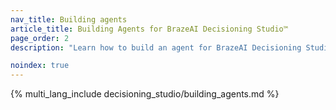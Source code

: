 ```yaml
---
nav_title: Building agents
article_title: Building Agents for BrazeAI Decisioning Studio™
page_order: 2
description: "Learn how to build an agent for BrazeAI Decisioning Studio™, so you can automate personalized experimentation and optimize outcomes like conversions, retention, or revenue&#8212;without manual A/B testing."

noindex: true
---
```


{% multi_lang_include decisioning_studio/building_agents.md %}
